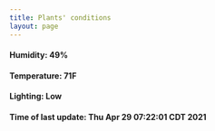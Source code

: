 ```yaml
---
title: Plants' conditions
layout: page
---
```



#### Humidity: 49%
#### Temperature: 71F
#### Lighting: Low
#### Time of last update: Thu Apr 29 07:22:01 CDT 2021
